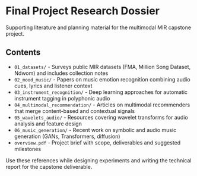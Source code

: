 # Final Project Research Dossier

Supporting literature and planning material for the multimodal MIR capstone project.

## Contents

- `01_datasets/` - Surveys public MIR datasets (FMA, Million Song Dataset, Ndwom) and includes collection notes
- `02_mood_music/` - Papers on music emotion recognition combining audio cues, lyrics and listener context
- `03_instrument_recognition/` - Deep learning approaches for automatic instrument tagging in polyphonic audio
- `04_multimodal_recommendation/` - Articles on multimodal recommenders that merge content-based and contextual signals
- `05_wavelets_audio/` - Resources covering wavelet transforms for audio analysis and feature design
- `06_music_generation/` - Recent work on symbolic and audio music generation (GANs, Transformers, diffusion)
- `overview.pdf` - Project brief with scope, deliverables and suggested milestones

Use these references while designing experiments and writing the technical report for the capstone deliverable.

